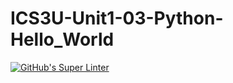 # ICS3U-Unit1-03-Python-Hello_World

[![GitHub's Super Linter](https://github.com/Igor-Zhelezniak-1/ICS3U-Unit1-03-Python-Hello_World/workflows/GitHub's%20Super%20Linter/badge.svg)](https://github.com/Igor-Zhelezniak-1/ICS3U-Unit1-03-Python-Hello_World/actions)
